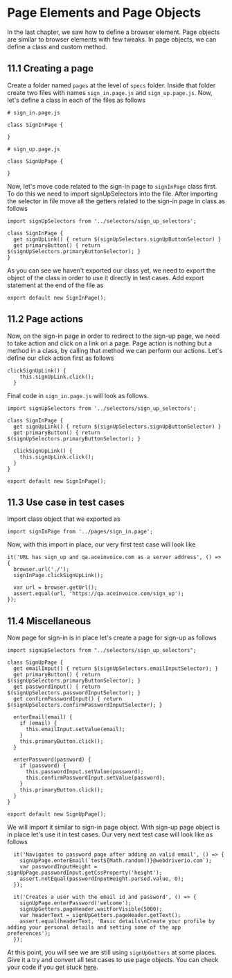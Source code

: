 # Page Elements and Page Objects

In the last chapter, we saw how to define a browser element. Page objects are similar to browser elements with few tweaks.
In page objects, we can define a class and custom method.

## 11.1 Creating a page

Create a folder named `pages` at the level of `specs` folder. Inside that folder create two files with names `sign_in.page.js` and `sign_up.page.js`.
Now, let's define a class in each of the files as follows

```
# sign_in.page.js

class SignInPage {

}

# sign_up.page.js

class SignUpPage {

}
```

Now, let's move code related to the sign-in page to `signInPage` class first. To do this we need to import signUpSelectors into the file. After importing the selector in file move all the getters related to the sign-in page in class as follows

```
import signUpSelectors from '../selectors/sign_up_selectors';

class SignInPage {
  get signUpLink() { return $(signUpSelectors.signUpButtonSelector) }
  get primaryButton() { return $(signUpSelectors.primaryButtonSelector); }
}
```

As you can see we haven't exported our class yet, we need to export the object of the class in order to use it directly in test cases. Add export statement at the end of the file as

```
export default new SignInPage();
```

## 11.2 Page actions

Now, on the sign-in page in order to redirect to the sign-up page, we need to take action and click on a link on a page. Page action is nothing but a method in a class, by calling that method we can perform our actions. Let's define our click action first as follows

```
clickSignUpLink() {
    this.signUpLink.click();
  }
```

Final code in `sign_in.page.js` will look as follows.

```
import signUpSelectors from '../selectors/sign_up_selectors';

class SignInPage {
  get signUpLink() { return $(signUpSelectors.signUpButtonSelector) }
  get primaryButton() { return $(signUpSelectors.primaryButtonSelector); }

  clickSignUpLink() {
    this.signUpLink.click();
  }
}

export default new SignInPage();
```

## 11.3 Use case in test cases

Import class object that we exported as

```
import signInPage from '../pages/sign_in.page';
```

Now, with this import in place, our very first test case will look like

```
it('URL has sign_up and qa.aceinvoice.com as a server address', () => {
  browser.url('./');
  signInPage.clickSignUpLink();

  var url = browser.getUrl();
  assert.equal(url, 'https://qa.aceinvoice.com/sign_up');
});
```

## 11.4 Miscellaneous

Now page for sign-in is in place let's create a page for sign-up as follows

```
import signUpSelectors from "../selectors/sign_up_selectors";

class SignUpPage {
  get emailInput() { return $(signUpSelectors.emailInputSelector); }
  get primaryButton() { return $(signUpSelectors.primaryButtonSelector); }
  get passwordInput() { return $(signUpSelectors.passwordInputSelector); }
  get confirmPasswordInput() { return $(signUpSelectors.confirmPasswordInputSelector); }

  enterEmail(email) {
    if (email) {
      this.emailInput.setValue(email);
    }
    this.primaryButton.click();
  }

  enterPassword(password) {
    if (password) {
      this.passwordInput.setValue(password);
      this.confirmPasswordInput.setValue(password);
    }
    this.primaryButton.click();
  }
}

export default new SignUpPage();
```

We will import it similar to sign-in page object. With sign-up page object is in place let's use it in test cases. Our very next test case will look like as follows

```
  it('Navigates to password page after adding an valid email', () => {
    signUpPage.enterEmail(`test${Math.random()}@webdriverio.com`);
    var passwordInputHeight = signUpPage.passwordInput.getCssProperty('height');
    assert.notEqual(passwordInputHeight.parsed.value, 0);
  });

  it('Creates a user with the email id and password', () => {
    signUpPage.enterPassword('welcome');
    signUpGetters.pageHeader.waitForVisible(5000);
    var headerText = signUpGetters.pageHeader.getText();
    assert.equal(headerText, 'Basic details\nCreate your profile by adding your personal details and setting some of the app preferences');
  });
```

At this point, you will see we are still using `signUpGetters` at some places. Give it a try and convert all test cases to use page objects. You can check your code if you get stuck [here](https://github.com/bigbinary/learn-webdriverio-book/blob/master/book/miscellaneous.md).
